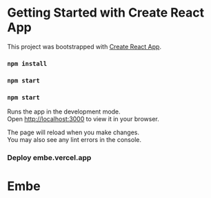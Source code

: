 # Getting Started with Create React App

This project was bootstrapped with [Create React App](https://github.com/facebook/create-react-app).

### `npm install`
### `npm start`
### `npm start`

Runs the app in the development mode.\
Open [http://localhost:3000](http://localhost:3000) to view it in your browser.

The page will reload when you make changes.\
You may also see any lint errors in the console.

### Deploy embe.vercel.app
# Embe
